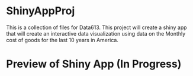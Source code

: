 # ShinyAppProj
This is a collection of files for Data613. This project will create a shiny app that will create an interactive data visualization using data on the Monthly cost of goods for the last 10 years in America.




# Preview of Shiny App (In Progress)


